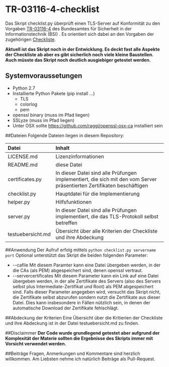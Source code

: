 # TR-03116-4-checklist
Das Skript checklist.py überprüft einen TLS-Server auf Konformität zu den Vorgaben [TR-03116-4](https://www.bsi.bund.de/SharedDocs/Downloads/DE/BSI/Publikationen/TechnischeRichtlinien/TR03116/BSI-TR-03116-4.pdf?__blob=publicationFile&v=2) des Bundesamtes für Sicherheit in der Informationstechnik (BSI) . Es orientiert sich dabei an den Vorgaben der zugehörigen [Checkliste](https://www.bsi.bund.de/SharedDocs/Downloads/DE/BSI/Publikationen/TechnischeRichtlinien/TR03116/TLS-Checkliste.pdf?__blob=publicationFile&v=2).

**Aktuell ist das Skript noch in der Entwicklung. Es deckt fast alle Aspekte der Checkliste ab aber es gibt sicherlich noch viele kleine Baustellen. Auch müsste das Skript noch deutlich ausgiebiger getestet werden.**

## Systemvoraussetungen
* Python 2.7
* Installierte Python Pakete (pip install ...)
  * TLS
  * colorlog
  * pem
* openssl binary (muss im Pfad liegen)
* SSLyze (muss im Pfad liegen)
* Unter OSX sollte https://github.com/raggi/openssl-osx-ca installiert sein

##Dateien
Folgende Dateien liegen in diesem Repository:

| Datei             | Inhalt                                                                                                                 |
|:------------------|:-----------------------------------------------------------------------------------------------------------------------|
| LICENSE.md        | Lizenzinformationen                                                                                                    |
| README.md         | diese Datei                                                                                                            |
| certificates.py   | In dieser Datei sind alle Prüfungen implementiert, die sich mit den vom Server präsentierten Zertifikaten beschäftigen |
| checklist.py      | Hauptdatei für die Implementierung                                                                                     |
| helper.py         | Hilfsfunktionen                                                                                                        |
| server.py         | In dieser Datei sind alle Prüfungen implementiert, die das TLS-Protokoll selbst betreffen                              |
| testuebersicht.md | Übersicht über alle Kriterien der Checkliste und ihre Abdeckung                                                        |

##Anwendung
Der Aufruf erfolg mittels `python checklist.py servername port`
Optional unterstützt das Skript die beiden folgenden Parameter:
* --cafile Mit diesem Paramter kann eine Datei übergeben werden, in der die CAs (als PEM) abgespeichert sind, denen openssl vertraut.
* --servercertificates Mit diesem Parameter kann ein Link auf eine Datei übergeben werden, in der alle Zertifikate des Servers (also des Servers selbst plus Intermediate-Zertifikat und Root) als PEM abgespeichert sind. Falls dieser Parameter angegeben wird, versucht das Skript nicht, die Zertifikate selbst abzurufen sondern nutzt die Zertifikate aus dieser Datei. Dies kann insbesondere in Fällen nützlich sein, in denen der automatische Download der Zertifikate fehlschlägt.

##Abdeckung der Kriterien
Eine Übersicht über die Kritierien der Checkliste und ihre Abdeckung ist in der Datei testuebersicht.md zu finden.

##Disclaimmer
**Der Code wurde grundlegend getestet aber aufgrund der Komplexität der Materie sollten die Ergebnisse des Skripts immer mit Vorsicht verwendet werden.**

##Beiträge
Fragen, Anmerkungen und Kommentare sind herzlich willkommen. Am Liebsten nehme ich natürlich Beiträge als Pull-Request.
